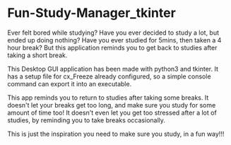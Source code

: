 # Fun-Study-Manager_tkinter
Ever felt bored while studying? Have you ever decided to study a lot, but ended up doing nothing? Have you ever studied for 5mins, then taken a 4 hour break?
But this application reminds you to get back to studies after taking a short break. 

This Desktop GUI application has been made with python3 and tkinter. 
It has a setup file for cx_Freeze already configured, so a simple console command can export it into an executable. 

This app reminds you to return to studies after taking some breaks. It doesn't let your breaks get too long, and make sure you study for some amount of time too!
It doesn't even let you get too stressed after a lot of studies, by reminding you to take breaks occasionally. 

This is just the inspiration you need to make sure you study, in a fun way!!!

